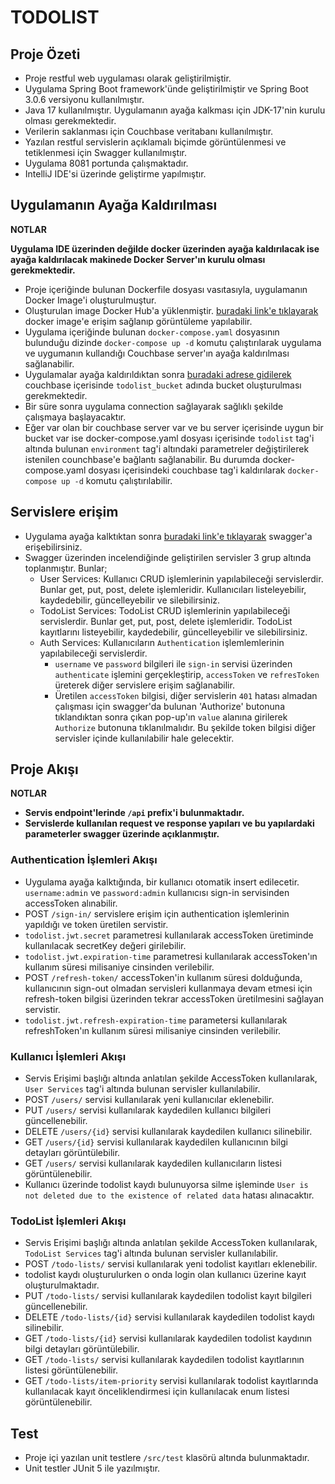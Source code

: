 # TODOLIST

## Proje Özeti

* Proje restful web uygulaması olarak geliştirilmiştir.
* Uygulama Spring Boot framework'ünde geliştirilmiştir ve Spring Boot 3.0.6 versiyonu kullanılmıştır.
* Java 17 kullanılmıştır. Uygulamanın ayağa kalkması için JDK-17'nin kurulu olması gerekmektedir.
* Verilerin saklanması için Couchbase veritabanı kullanılmıştır.
* Yazılan restful servislerin açıklamalı biçimde görüntülenmesi ve tetiklenmesi için Swagger kullanılmıştır.
* Uygulama 8081 portunda çalışmaktadır.
* IntelliJ IDE'si üzerinde geliştirme yapılmıştır.

## Uygulamanın Ayağa Kaldırılması

**NOTLAR**

**Uygulama IDE üzerinden değilde docker üzerinden ayağa kaldırılacak ise ayağa kaldırılacak makinede Docker Server'ın 
  kurulu olması gerekmektedir.**

* Proje içeriğinde bulunan Dockerfile dosyası vasıtasıyla, uygulamanın Docker Image'i oluşturulmuştur.
* Oluşturulan image Docker Hub'a yüklenmiştir. [buradaki link'e tıklayarak](https://hub.docker.com/r/docker0651/todolist)
  docker image'e erişim sağlanıp görüntüleme yapılabilir.
* Uygulama içeriğinde bulunan `docker-compose.yaml` dosyasının bulunduğu dizinde `docker-compose up -d` komutu
  çalıştırılarak uygulama ve uygumanın kullandığı Couchbase server'ın ayağa kaldırılması sağlanabilir.
* Uygulamalar ayağa kaldırıldıktan sonra [buradaki adrese gidilerek](http://localhost:8091) couchbase içerisinde 
  `todolist_bucket` adında bucket oluşturulması gerekmektedir.
* Bir süre sonra uygulama connection sağlayarak sağlıklı şekilde çalışmaya başlayacaktır.
* Eğer var olan bir couchbase server var ve bu server içerisinde uygun bir bucket var ise docker-compose.yaml dosyası 
  içerisinde `todolist` tag'i altında bulunan `environment` tag'i altındaki parametreler değiştirilerek istenilen counchbase'e
  bağlantı sağlanabilir. Bu durumda docker-compose.yaml dosyası içerisindeki couchbase tag'i kaldırılarak
  `docker-compose up -d` komutu çalıştırılabilir.

## Servislere erişim

* Uygulama ayağa kalktıktan sonra [buradaki link'e tıklayarak](http://localhost:8081/api/swagger-ui/index.html)
  swagger'a erişebilirsiniz.
* Swagger üzerinden incelendiğinde geliştirilen servisler 3 grup altında toplanmıştır. Bunlar;
    * User Services: Kullanıcı CRUD işlemlerinin yapılabileceği servislerdir. Bunlar get, put, post, delete
      işlemleridir. Kullanıcıları listeleyebilir, kaydedebilir, güncelleyebilir ve silebilirsiniz.
    * TodoList Services: TodoList CRUD işlemlerinin yapılabileceği servislerdir. Bunlar get, put, post, delete
      işlemleridir. TodoList kayıtlarını listeyebilir, kaydedebilir, güncelleyebilir ve silebilirsiniz.
    * Auth Services: Kullanıcıların `Authentication` işlemlemlerinin yapılabileceği servislerdir.
        * `username` ve `password` bilgileri ile `sign-in` servisi üzerinden `authenticate` işlemini gerçekleştirip,
          `accessToken` ve `refresToken` üreterek diğer servislere erişim sağlanabilir.
        * Üretilen `accessToken` bilgisi, diğer servislerin `401` hatası almadan çalışması için swagger'da bulunan 
          'Authorize' butonuna tıklandıktan sonra çıkan pop-up'ın `value` alanına girilerek `Authorize` butonuna tıklanılmalıdır.
          Bu şekilde token bilgisi diğer servisler içinde kullanılabilir hale gelecektir.

## Proje Akışı

**NOTLAR**

* **Servis endpoint'lerinde `/api` prefix'i bulunmaktadır.**
* **Servislerde kullanılan request ve response yapıları ve bu yapılardaki parameterler swagger üzerinde açıklanmıştır.**

### Authentication İşlemleri Akışı

* Uygulama ayağa kalktığında, bir kullanıcı otomatik insert edilecetir.
  `username:admin` ve `password:admin` kullanıcısı sign-in servisinden accessToken alınabilir.
* POST `/sign-in/` servislere erişim için authentication işlemlerinin yapıldığı ve token üretilen servistir.
* `todolist.jwt.secret` parametresi kullanılarak accessToken üretiminde kullanılacak secretKey değeri girilebilir.
* `todolist.jwt.expiration-time` parametresi kullanılarak accessToken'ın kullanım süresi milisaniye cinsinden verilebilir. 
* POST `/refresh-token/` accessToken'in kullanım süresi dolduğunda, kullanıcının sign-out olmadan servisleri kullanmaya
  devam etmesi için refresh-token bilgisi üzerinden tekrar accessToken üretilmesini sağlayan servistir.
* `todolist.jwt.refresh-expiration-time` parametersi kullanılarak refreshToken'ın kullanım süresi milisaniye cinsinden verilebilir. 

### Kullanıcı İşlemleri Akışı

* Servis Erişimi başlığı altında anlatılan şekilde AccessToken kullanılarak,
  `User Services` tag'i altında bulunan servisler kullanılabilir.
* POST `/users/` servisi kullanılarak yeni kullanıcılar eklenebilir.
* PUT `/users/` servisi kullanılarak kaydedilen kullanıcı bilgileri güncellenebilir.
* DELETE `/users/{id}` servisi kullanılarak kaydedilen kullanıcı silinebilir.
* GET `/users/{id}` servisi kullanılarak kaydedilen kullanıcının bilgi detayları görüntülebilir.
* GET `/users/` servisi kullanılarak kaydedilen kullanıcıların listesi görüntülenebilir.
* Kullanıcı üzerinde todolist kaydı bulunuyorsa silme işleminde `User is not deleted due to the existence of related data`
  hatası alınacaktır.

### TodoList İşlemleri Akışı

* Servis Erişimi başlığı altında anlatılan şekilde AccessToken kullanılarak,
  `TodoList Services` tag'i altında bulunan servisler kullanılabilir.
* POST `/todo-lists/` servisi kullanılarak yeni todolist kayıtları eklenebilir.
* todolist kaydı oluşturulurken o onda login olan kullanıcı üzerine kayıt oluşturulmaktadır. 
* PUT `/todo-lists/` servisi kullanılarak kaydedilen todolist kayıt bilgileri güncellenebilir.
* DELETE `/todo-lists/{id}` servisi kullanılarak kaydedilen todolist kaydı silinebilir.
* GET `/todo-lists/{id}` servisi kullanılarak kaydedilen todolist kaydının bilgi detayları görüntülebilir.
* GET `/todo-lists/` servisi kullanılarak kaydedilen todolist kayıtlarının listesi görüntülenebilir.
* GET `/todo-lists/item-priority` servisi kullanılarak todolist kayıtlarında kullanılacak kayıt önceliklendirmesi için
  kullanılacak enum listesi görüntülenebilir.

## Test

* Proje içi yazılan unit testlere `/src/test` klasörü altında bulunmaktadır.
* Unit testler JUnit 5 ile yazılmıştır.